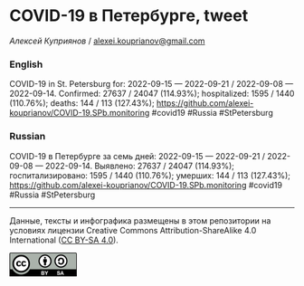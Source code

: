 COVID-19 в Петербурге, tweet
============================

*Алексей Куприянов* /
<a href="mailto:alexei.kouprianov@gmail.com" class="email">alexei.kouprianov@gmail.com</a>

### English

COVID-19 in St. Petersburg for: 2022-09-15 — 2022-09-21 / 2022-09-08 —
2022-09-14. Сonfirmed: 27637 / 24047 (114.93%); hospitalized: 1595 /
1440 (110.76%); deaths: 144 / 113 (127.43%);
<a href="https://github.com/alexei-kouprianov/COVID-19.SPb.monitoring" class="uri">https://github.com/alexei-kouprianov/COVID-19.SPb.monitoring</a>
\#covid19 \#Russia \#StPetersburg

### Russian

COVID-19 в Петербурге за семь дней: 2022-09-15 — 2022-09-21 / 2022-09-08
— 2022-09-14. Выявлено: 27637 / 24047 (114.93%); госпитализировано: 1595
/ 1440 (110.76%); умерших: 144 / 113 (127.43%);
<a href="https://github.com/alexei-kouprianov/COVID-19.SPb.monitoring" class="uri">https://github.com/alexei-kouprianov/COVID-19.SPb.monitoring</a>
\#covid19 \#Russia \#StPetersburg

------------------------------------------------------------------------

Данные, тексты и инфографика размещены в этом репозитории на условиях
лицензии Creative Commons Attribution-ShareAlike 4.0 International ([CC
BY-SA 4.0](https://creativecommons.org/licenses/by-sa/4.0/)).

![](../misc/CC-BY-SA-icon.png "CC-BY-SA")
